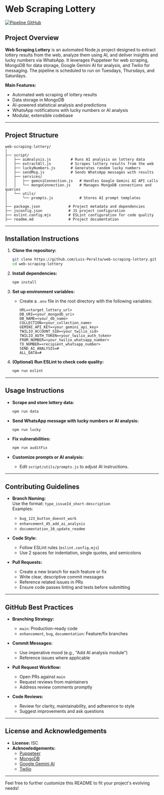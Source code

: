 # Web Scraping Lottery

[![Pipeline GitHub](https://github.com/Luis-Peralta/web-scraping-lottery/actions/workflows/github-action.yml/badge.svg)](https://github.com/Luis-Peralta/web-scraping-lottery/actions/workflows/github-action.yml)

## Project Overview

**Web Scraping Lottery** is an automated Node.js project designed to extract lottery results from the web, analyze them using AI, and deliver insights and lucky numbers via WhatsApp. It leverages Puppeteer for web scraping, MongoDB for data storage, Google Gemini AI for analysis, and Twilio for messaging. The pipeline is scheduled to run on Tuesdays, Thursdays, and Saturdays.

**Main Features:**
- Automated web scraping of lottery results
- Data storage in MongoDB
- AI-powered statistical analysis and predictions
- WhatsApp notifications with lucky numbers or AI analysis
- Modular, extensible codebase

---

## Project Structure

```
web-scraping-lottery/
│
├── script/
│   ├── aiAnalysis.js         # Runs AI analysis on lottery data
│   ├── extractAll.js         # Scrapes lottery results from the web
│   ├── luckyNumbers.js       # Generates random lucky numbers
│   ├── sendMsg.js            # Sends WhatsApp messages with results
│   ├── services/
│   │   ├── geminiConnection.js   # Handles Google Gemini AI API calls
│   │   └── mongoConnection.js    # Manages MongoDB connections and queries
│   └── utils/
│       └── prompts.js            # Stores AI prompt templates
│
├── package.json             # Project metadata and dependencies
├── jsconfig.json            # JS project configuration
├── eslint.config.mjs        # ESLint configuration for code quality
├── readme.md                # Project documentation
```

---

## Installation Instructions

1. **Clone the repository:**
	 ```sh
	 git clone https://github.com/Luis-Peralta/web-scraping-lottery.git
	 cd web-scraping-lottery
	 ```

2. **Install dependencies:**
	 ```sh
	 npm install
	 ```

3. **Set up environment variables:**
	 - Create a `.env` file in the root directory with the following variables:
		 ```
		 URL=<target_lottery_url>
		 DB_URI=<your_mongodb_uri>
		 DB_NAME=<your_db_name>
		 COLLECTION=<your_collection_name>
		 GEMINI_API_KEY=<your_gemini_api_key>
		 TWILIO_ACCOUNT_SID=<your_twilio_sid>
		 TWILIO_AUTH_TOKEN=<your_twilio_auth_token>
		 FROM_NUMBER=<your_twilio_whatsapp_number>
		 TO_NUMBER=<recipient_whatsapp_number>
		 SEND_AI_ANALYSIS=#
		 ALL_DATA=#
		 ```

4. **(Optional) Run ESLint to check code quality:**
	 ```sh
	 npm run eslint
	 ```

---

## Usage Instructions

- **Scrape and store lottery data:**
	```sh
	npm run data
	```

- **Send WhatsApp message with lucky numbers or AI analysis:**
	```sh
	npm run lucky
	```

- **Fix vulnerabilities:**
	```sh
	npm run auditFix
	```

- **Customize prompts or AI analysis:**
	- Edit `script/utils/prompts.js` to adjust AI instructions.

---

## Contributing Guidelines

- **Branch Naming:**  
	Use the format: `type_issueId_short-description`  
	Examples:  
	- `bug_123_button_doesnt_work`
	- `enhancement_45_add_ai_analysis`
	- `documentation_10_update_readme`

- **Code Style:**  
	- Follow ESLint rules (`eslint.config.mjs`)
	- Use 2 spaces for indentation, single quotes, and semicolons

- **Pull Requests:**  
	- Create a new branch for each feature or fix
	- Write clear, descriptive commit messages
	- Reference related issues in PRs
	- Ensure code passes linting and tests before submitting

---

## GitHub Best Practices

- **Branching Strategy:**  
	- `main`: Production-ready code  
	- `enhancement`, `bug`, `documentation`: Feature/fix branches

- **Commit Messages:**  
	- Use imperative mood (e.g., "Add AI analysis module")
	- Reference issues where applicable

- **Pull Request Workflow:**  
	- Open PRs against `main`
	- Request reviews from maintainers
	- Address review comments promptly

- **Code Reviews:**  
	- Review for clarity, maintainability, and adherence to style
	- Suggest improvements and ask questions

---

## License and Acknowledgements

- **License:** ISC
- **Acknowledgements:**  
	- [Puppeteer](https://github.com/puppeteer/puppeteer)
	- [MongoDB](https://www.mongodb.com/)
	- [Google Gemini AI](https://ai.google.dev/)
	- [Twilio](https://www.twilio.com/)

---

Feel free to further customize this README to fit your project's evolving needs!
